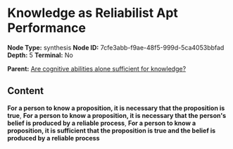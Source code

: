 # Knowledge as Reliabilist Apt Performance

**Node Type:** synthesis
**Node ID:** 7cfe3abb-f9ae-48f5-999d-5ca4053bbfad
**Depth:** 5
**Terminal:** No

**Parent:** [Are cognitive abilities alone sufficient for knowledge?](are-cognitive-abilities-alone-sufficient-for-knowledge-antithesis-6d31e8f1-059e-441f-99db-f797a6453dc5.md)

## Content

**For a person to know a proposition, it is necessary that the proposition is true**, **For a person to know a proposition, it is necessary that the person's belief is produced by a reliable process**, **For a person to know a proposition, it is sufficient that the proposition is true and the belief is produced by a reliable process**
